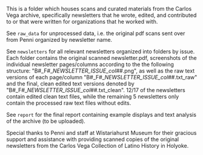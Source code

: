 This is a folder which houses scans and curated materials from the Carlos Vega archive, specifically newsletters that he wrote, edited, and contributed to or that were written for organizations that he worked with.

See `raw_data` for unprocessed data, i.e. the original pdf scans sent over from Penni organized by newsletter name.

See `newsletters` for all relevant newsletters organized into folders by issue. Each folder contains the original scanned newsletter.pdf, screenshots of the individual newsletter pages/columns according to the  the following structure: "B#_F#__NEWSLETTER_ISSUE_col_##.png", as well as the raw text versions of each page/column "B#_F#__NEWSLETTER_ISSUE_col_##.txt_raw" and the final, clean edited text versions denoted by "B#_F#__NEWSLETTER_ISSUE_col_##.txt_clean". 12/17 of the newsletters contain edited clean text files, while the remaining 5 newsletters only contain the processed raw text files without edits.

See `report` for the final report containing example displays and text analysis of the archive (to be uploaded).

Special thanks to Penni and staff at Wistariahurst Museum for their gracious support and assistance with providing scanned copies of the original newsletters from the Carlos Vega Collection of Latino History in Holyoke.

